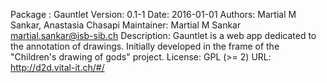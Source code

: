 Package : Gauntlet
Version: 0.1-1
Date: 2016-01-01
Authors: Martial M Sankar, Anastasia Chasapi
Maintainer: Martial M Sankar <martial.sankar@isb-sib.ch>
Description: Gauntlet is a web app dedicated to the annotation of drawings. Initially developed in the frame of the "Children's drawing of gods" project. 
License: GPL (>= 2)
URL: http://d2d.vital-it.ch/#/
